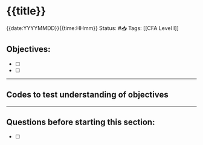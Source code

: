 # {{title}}
{{date:YYYYMMDD}}{{time:HHmm}}
Status: #📥 
Tags: [[CFA Level I]]

## Objectives:
- [ ]
- [ ]



---

## Codes to test understanding of objectives



---
## Questions before starting this section:
- [ ]